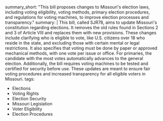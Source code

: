 summary_short: "This bill proposes changes to Missouri's election laws, including voting eligibility, voting methods, primary election procedures, and regulations for voting machines, to improve election processes and transparency."
summary: |
  This bill, called SJR78, aims to update Missouri's constitution regarding elections. It removes the old rules found in Sections 2 and 3 of Article VIII and replaces them with new provisions. These changes include clarifying who is eligible to vote, like U.S. citizens over 18 who reside in the state, and excluding those with certain mental or legal restrictions. It also specifies that voting must be done by paper or approved mechanical methods, with one vote per issue or office. For primaries, the candidate with the most votes automatically advances to the general election. Additionally, the bill requires voting machines to be tested and certified for security before use. These updates are meant to ensure fair voting procedures and increased transparency for all eligible voters in Missouri.
tags:
  - Elections
  - Voting Rights
  - Election Security
  - Missouri Legislation
  - Voter Eligibility
  - Election Procedures
